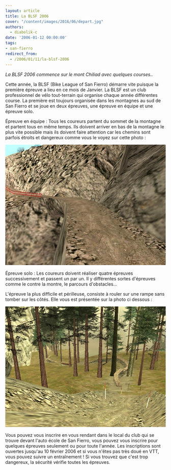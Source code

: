 ```yaml
---
layout: article
title: La BLSF 2006
cover: "/content/images/2016/06/depart.jpg"
authors:
  - diabolik-c
date: '2006-01-12 00:00:00'
tags:
- san-fierro
redirect_from:
  - /2006/01/11/la-blsf-2006
---
```


_La BLSF 2006 commence sur le mont Chiliad avec quelques courses.._

Cette année, la BLSF (Bike League of San Fierro) démarre vite puisque la première épreuve a lieu en ce mois de Janvier. La BLSF est un club professionnel de vélo tout-terrain qui organise chaque année différentes course. La première est toujours organisée dans les montagnes au sud de San Fierro et se joue en deux épreuves, une épreuve en équipe et une épreuve solo.

Épreuve en équipe : Tous les coureurs partent du sommet de la montagne et partent tous en même temps. Ils doivent arriver en bas de la montagne le plus vite possible mais ils doivent faire attention car les chemins sont parfois étroits et dangereux comme vous le voyez sur cette photo :

![](/content/images/2005/01/epreuveequipe.jpg)

Épreuve solo : Les coureurs doivent réaliser quatre épreuves successivement et passent un par un. Il y différentes sortes d'épreuves comme le contre la montre, le parcours d'obstacles...

L'épreuve la plus difficile et périlleuse, consiste à rouler sur une rampe sans tomber sur les côtés. Elle vous est présentée sur la photo ci dessous :

![](/content/images/2005/01/epreuvesolo.jpg)

Vous pouvez vous inscrire en vous rendant dans le local du club qui se trouve devant l'auto école de San Fierro, vous pouvez vous inscrire pour quelques épreuves seulement ou pour toute l'année. Les inscriptions sont ouvertes jusqu'au 10 février 2006 et si vous n'êtes pas très doué en VTT, vous pouvez suivre un entraînement ! Si vous trouvez que c'est trop dangereux, la sécurité vérifie toutes les épreuves.